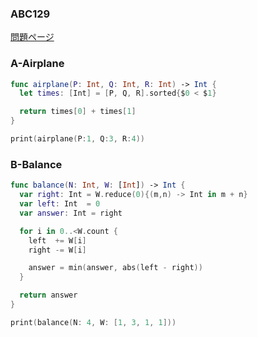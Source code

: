 ### ABC129
[問題ページ](https://atcoder.jp/contests/abc129/tasks)

### A-Airplane
```Swift
func airplane(P: Int, Q: Int, R: Int) -> Int {
  let times: [Int] = [P, Q, R].sorted{$0 < $1}

  return times[0] + times[1]
}

print(airplane(P:1, Q:3, R:4))

```

### B-Balance
```Swift
func balance(N: Int, W: [Int]) -> Int {
  var right: Int = W.reduce(0){(m,n) -> Int in m + n}
  var left: Int  = 0
  var answer: Int = right

  for i in 0..<W.count {
    left  += W[i]
    right -= W[i]

    answer = min(answer, abs(left - right))
  }

  return answer
}

print(balance(N: 4, W: [1, 3, 1, 1]))

```
